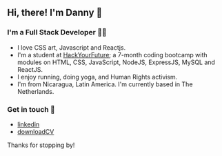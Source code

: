 ## Hi, there! I'm Danny 👋

### I'm a Full Stack Developer 👩‍💻

- I love CSS art, Javascript and Reactjs.
- I'm a student at [HackYourFuture]; a 7-month coding bootcamp with modules on HTML, CSS, JavaScript, NodeJS, ExpressJS, MySQL and ReactJS.
- I enjoy running, doing yoga, and Human Rights activism.
- I'm from Nicaragua, Latin America. I'm currently based in The Netherlands.

### Get in touch 💬

- [linkedin]
- [downloadCV]

Thanks for stopping by!

[hackyourfuture]: https://www.hackyourfuture.net/
[linkedin]: https://www.linkedin.com/in/danny-osorio-177b51121/
[codepen]: https://codepen.io/danny-osorio
[downloadcv]: https://bit.ly/3fhxAxU
